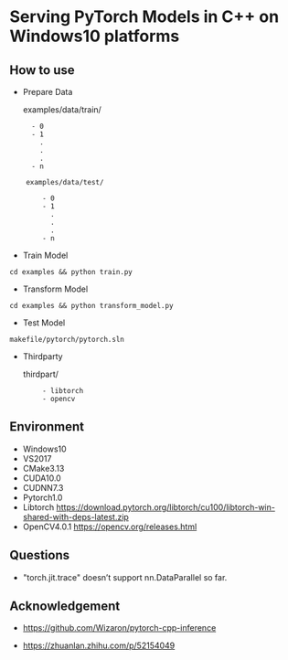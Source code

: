 # Serving PyTorch Models in C++ on Windows10 platforms

## How to use

- Prepare Data

	examples/data/train/
	
		- 0
		- 1
		  .
		  .
		  .
		- n
```		
	examples/data/test/
	
		- 0
		- 1
		  .
		  .
		  .
		- n
```
- Train Model
```
cd examples && python train.py
```
- Transform Model
```
cd examples && python transform_model.py
```
- Test Model
```
makefile/pytorch/pytorch.sln
```	
- Thirdparty

	thirdpart/
```
		- libtorch  
		- opencv 
```
## Environment

- Windows10
- VS2017
- CMake3.13
- CUDA10.0
- CUDNN7.3
- Pytorch1.0
- Libtorch https://download.pytorch.org/libtorch/cu100/libtorch-win-shared-with-deps-latest.zip
- OpenCV4.0.1 https://opencv.org/releases.html

## Questions

- "torch.jit.trace" doesn’t support nn.DataParallel so far.

	
## Acknowledgement

- https://github.com/Wizaron/pytorch-cpp-inference

- https://zhuanlan.zhihu.com/p/52154049
